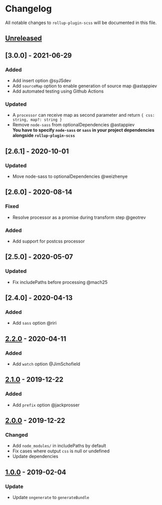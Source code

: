 # Changelog

All notable changes to `rollup-plugin-scss` will be documented in this file.

## [Unreleased]


## [3.0.0] - 2021-06-29

### Added

- Add insert option @syJSdev
- Add `sourceMap` option to enable generation of source map @astappiev
- Add automated testing using Github Actions

### Updated

- A `processor` can receive map as second parameter and return `{ css: string, map?: string }`
- Remove `node-sass` from optionalDependencies @astappiev <br/>
  **You have to specify `node-sass` or `sass` in your project dependencies alongside `rollup-plugin-scss`**

## [2.6.1] - 2020-10-01

### Updated

- Move node-sass to optionalDependencies @weizhenye

## [2.6.0] - 2020-08-14

### Fixed

- Resolve processor as a promise during transform step @geotrev

### Added

- Add support for postcss processor

## [2.5.0] - 2020-05-07

### Updated

- Fix includePaths before processing @mach25

## [2.4.0] - 2020-04-13

### Added

- Add `sass` option @riri

## [2.2.0] - 2020-04-11

### Added

- Add `watch` option @JimSchofield

## [2.1.0] - 2019-12-22

### Added

- Add `prefix` option @jackprosser

## [2.0.0] - 2019-12-22

### Changed

- Add `node_modules/` in includePaths by default
- Fix cases where output `css` is null or undefined
- Update dependencies

## [1.0.0] - 2019-02-04

### Update

- Update `ongenerate` to `generateBundle`

[unreleased]: https://github.com/thgh/rollup-plugin-scss/compare/v2.2.0...HEAD
[2.2.0]: https://github.com/thgh/rollup-plugin-scss/compare/v2.1.0...v2.2.0
[2.1.0]: https://github.com/thgh/rollup-plugin-scss/compare/v2.0.0...v2.1.0
[2.0.0]: https://github.com/thgh/rollup-plugin-scss/compare/v1.0.0...v2.0.0
[1.0.0]: https://github.com/thgh/rollup-plugin-scss/compare/v0.0.1...v1.0.0
[0.0.1]: https://github.com/thgh/rollup-plugin-scss/releases
